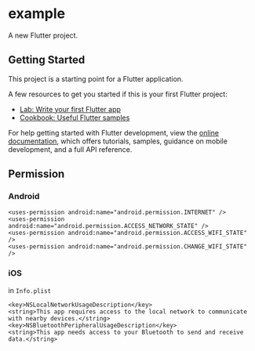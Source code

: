# example

A new Flutter project.

## Getting Started

This project is a starting point for a Flutter application.

A few resources to get you started if this is your first Flutter project:

- [Lab: Write your first Flutter app](https://docs.flutter.dev/get-started/codelab)
- [Cookbook: Useful Flutter samples](https://docs.flutter.dev/cookbook)

For help getting started with Flutter development, view the
[online documentation](https://docs.flutter.dev/), which offers tutorials,
samples, guidance on mobile development, and a full API reference.


## Permission

### Android

```
<uses-permission android:name="android.permission.INTERNET" />
<uses-permission android:name="android.permission.ACCESS_NETWORK_STATE" />
<uses-permission android:name="android.permission.ACCESS_WIFI_STATE" />
<uses-permission android:name="android.permission.CHANGE_WIFI_STATE" />

```

### iOS

in `Info.plist`
```
<key>NSLocalNetworkUsageDescription</key>
<string>This app requires access to the local network to communicate with nearby devices.</string>
<key>NSBluetoothPeripheralUsageDescription</key>
<string>This app needs access to your Bluetooth to send and receive data.</string>
```

    
